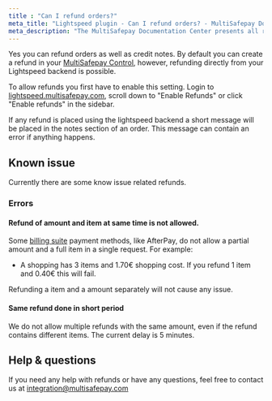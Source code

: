 ```yaml
---
title : "Can I refund orders?"
meta_title: "Lightspeed plugin - Can I refund orders? - MultiSafepay Docs"
meta_description: "The MultiSafepay Documentation Center presents all relevant information about our Plugins and API. You can also find support pages for payment methods, tools and general questions as well as the contact details of our Support and Integration Teams."
---
```


Yes you can refund orders as well as credit notes. By default you can create a refund in your [MultiSafepay Control](https://merchant.multisafepay.com), however, refunding directly from your Lightspeed backend is possible.

To allow refunds you first have to enable this setting. Login to [lightspeed.multisafepay.com](https://lightspeed.multisafepay.com/settings), scroll down to "Enable Refunds" or click "Enable refunds" in the sidebar.

If any refund is placed using the lightspeed backend a short message will be placed in the notes section of an order. This message can contain an error if anything happens.


## Known issue
Currently there are some know issue related refunds. 

### Errors

#### Refund of amount and item at same time is not allowed.
Some [billing suite](https://docs.multisafepay.com/payment-methods/billing-suite/) payment methods, like AfterPay, do not allow a partial amount and a full item in a single request.
For example:

- A shopping has 3 items and 1.70€ shopping cost. If you refund 1 item and 0.40€ this will fail. 

Refunding a item and a amount separately will not cause any issue.

#### Same refund done in short period
We do not allow multiple refunds with the same amount, even if the refund contains different items. The current delay is 5 minutes.

## Help & questions
If you need any help with refunds or have any questions, feel free to contact us at <integration@multisafepay.com>
